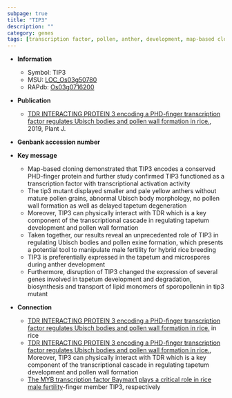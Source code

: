 ```yaml
---
subpage: true
title: "TIP3"
description: ""
category: genes
tags: [transcription factor, pollen, anther, development, map-based cloning, R protein, breeding, fertility, tapetum, anther development, pollen wall, pollen exine formation]
---
```


* **Information**  
    + Symbol: TIP3  
    + MSU: [LOC_Os03g50780](http://rice.plantbiology.msu.edu/cgi-bin/ORF_infopage.cgi?orf=LOC_Os03g50780)  
    + RAPdb: [Os03g0716200](http://rapdb.dna.affrc.go.jp/viewer/gbrowse_details/irgsp1?name=Os03g0716200)  

* **Publication**  
    + [TDR INTERACTING PROTEIN 3 encoding a PHD-finger transcription factor regulates Ubisch bodies and pollen wall formation in rice.](http://www.ncbi.nlm.nih.gov/pubmed?term=TDR+INTERACTING+PROTEIN+3+encoding+a+PHD-finger+transcription+factor+regulates+Ubisch+bodies+and+pollen+wall+formation+in+rice.%5BTitle%5D), 2019, Plant J.

* **Genbank accession number**  

* **Key message**  
    + Map-based cloning demonstrated that TIP3 encodes a conserved PHD-finger protein and further study confirmed TIP3 functioned as a transcription factor with transcriptional activation activity
    + The tip3 mutant displayed smaller and pale yellow anthers without mature pollen grains, abnormal Ubisch body morphology, no pollen wall formation as well as delayed tapetum degeneration
    + Moreover, TIP3 can physically interact with TDR which is a key component of the transcriptional cascade in regulating tapetum development and pollen wall formation
    + Taken together, our results reveal an unprecedented role of TIP3 in regulating Ubisch bodies and pollen exine formation, which presents a potential tool to manipulate male fertility for hybrid rice breeding
    + TIP3 is preferentially expressed in the tapetum and microspores during anther development
    + Furthermore, disruption of TIP3 changed the expression of several genes involved in tapetum development and degradation, biosynthesis and transport of lipid monomers of sporopollenin in tip3 mutant

* **Connection**  
    + [TDR INTERACTING PROTEIN 3 encoding a PHD-finger transcription factor regulates Ubisch bodies and pollen wall formation in rice.](TIP3) in rice
    + [TDR INTERACTING PROTEIN 3 encoding a PHD-finger transcription factor regulates Ubisch bodies and pollen wall formation in rice.](http://www.ncbi.nlm.nih.gov/pubmed?term=TDR+INTERACTING+PROTEIN+3+encoding+a+PHD-finger+transcription+factor+regulates+Ubisch+bodies+and+pollen+wall+formation+in+rice.%5BTitle%5D),  Moreover, TIP3 can physically interact with TDR which is a key component of the transcriptional cascade in regulating tapetum development and pollen wall formation
    + [The MYB transcription factor Baymax1 plays a critical role in rice male fertility](plant+homeodomain)-finger member TIP3, respectively



